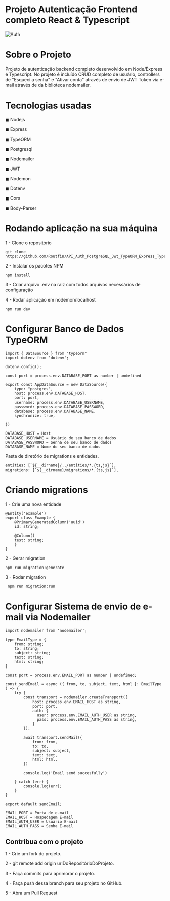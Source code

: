 # Projeto Autenticação Frontend completo React & Typescript

![Auth](https://user-images.githubusercontent.com/99502194/184500622-29c2e3e0-44c3-4f3f-8632-ad1fd98b2caa.png)

# Sobre o Projeto

Projeto de autenticação backend completo desenvolvido em Node/Express e Typescript. 
No projeto é incluído CRUD completo de usuário, controllers de "Esqueci a senha" e "Ativar conta" através de envio de JWT Token via e-mail através de 
da biblioteca nodemailer.

# Tecnologias usadas

 <p>◼ Nodejs </p>
 ◼ Express </p>
 ◼ TypeORM </p>
 ◼ Postgresql </p>
 ◼ Nodemailer </p>
 ◼ JWT </p>
 ◼ Nodemon </p>
 ◼ Dotenv </p>
 ◼ Cors </p>
 ◼ Body-Parser </p>
 
# Rodando aplicação na sua máquina

1 - Clone o repositório

    git clone https://github.com/Routfin/API_Auth_PostgreSQL_Jwt_TypeORM_Express_Typescript.git

2 - Instalar os pacotes NPM

    npm install 

3 - Criar arquivo .env na raiz com todos arquivos necessários de configuração

4 - Rodar aplicação em nodemon/localhost
    
    npm run dev

# Configurar Banco de Dados TypeORM

```
import { DataSource } from "typeorm"
import dotenv from 'dotenv';

dotenv.config();

const port = process.env.DATABASE_PORT as number | undefined

export const AppDataSource = new DataSource({
    type: "postgres",
    host: process.env.DATABASE_HOST,
    port: port,
    username: process.env.DATABASE_USERNAME,
    password: process.env.DATABASE_PASSWORD,
    database: process.env.DATABASE_NAME,
    synchronize: true,

})
```

```
DATABASE_HOST = Host 
DATABASE_USERNAME = Usuário de seu banco de dados
DATABASE_PASSWORD = Senha de seu banco de dados
DATABASE_NAME = Nome do seu banco de dados
```

Pasta de diretório de migrations e entidades.

```
entities: [`${__dirname}/../entities/*.{ts,js}`],
migrations: [`${__dirname}/migrations/*.{ts,js}`],
```


# Criando migrations

1 - Crie uma nova entidade

```
@Entity('example')
export class Example {
    @PrimaryGeneratedColumn('uuid')
    id: string;

    @Column()
    test: string;
    }
}
```
2 - Gerar migration

    npm run migration:generate

3 - Rodar migration

     npm run migration:run

# Configurar Sistema de envio de e-mail via Nodemailer

```
import nodemailer from 'nodemailer';

type EmailType = {
    from: string;
    to: string;
    subject: string;
    text: string;
    html: string;
}

const port = process.env.EMAIL_PORT as number | undefined;

const sendEmail = async ({ from, to, subject, text, html }: EmailType ) => {
    try {
        const transport = nodemailer.createTransport({
            host: process.env.EMAIL_HOST as string,
            port: port,
            auth: {
              user: process.env.EMAIL_AUTH_USER as string,
              pass: process.env.EMAIL_AUTH_PASS as string,
            }
        });

        await transport.sendMail({
            from: from,
            to: to,
            subject: subject,
            text: text,
            html: html,
        })
    
        console.log('Email send succesfully')
        
    } catch (err) {
        console.log(err);
    }
}

export default sendEmail;
```

```
EMAIL_PORT = Porta de e-mail
EMAIL_HOST = Hospedagem E-mail
EMAIL_AUTH_USER = Usuário E-mail
EMAIL_AUTH_PASS = Senha E-mail
```

## Contribua com o projeto

1 - Crie um fork do projeto.

2 - git remote add origin urlDoRepositórioDoProjeto.

3 - Faça commits para aprimorar o projeto.

4 - Faça push dessa branch para seu projeto no GitHub.

5 - Abra um Pull Request
